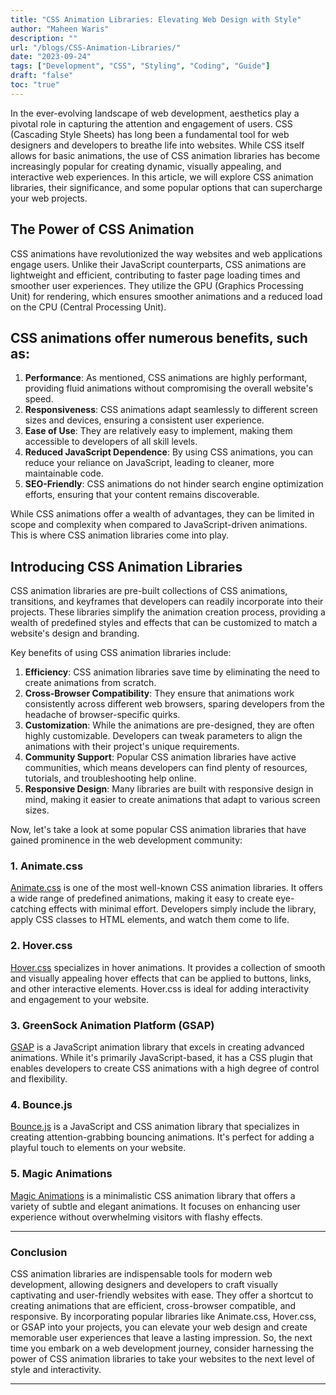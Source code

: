 ```yaml
---
title: "CSS Animation Libraries: Elevating Web Design with Style"
author: "Maheen Waris"
description: ""
url: "/blogs/CSS-Animation-Libraries/"
date: "2023-09-24"
tags: ["Development", "CSS", "Styling", "Coding", "Guide"]
draft: "false"
toc: "true"
---
```


In the ever-evolving landscape of web development, aesthetics play a pivotal role in capturing the attention and engagement of users. CSS (Cascading Style Sheets) has long been a fundamental tool for web designers and developers to breathe life into websites. While CSS itself allows for basic animations, the use of CSS animation libraries has become increasingly popular for creating dynamic, visually appealing, and interactive web experiences. In this article, we will explore CSS animation libraries, their significance, and some popular options that can supercharge your web projects.

## The Power of CSS Animation

CSS animations have revolutionized the way websites and web applications engage users. Unlike their JavaScript counterparts, CSS animations are lightweight and efficient, contributing to faster page loading times and smoother user experiences. They utilize the GPU (Graphics Processing Unit) for rendering, which ensures smoother animations and a reduced load on the CPU (Central Processing Unit).

## CSS animations offer numerous benefits, such as:

1. **Performance**: As mentioned, CSS animations are highly performant, providing fluid animations without compromising the overall website's speed.
2. **Responsiveness**: CSS animations adapt seamlessly to different screen sizes and devices, ensuring a consistent user experience.
3. **Ease of Use**: They are relatively easy to implement, making them accessible to developers of all skill levels.
4. **Reduced JavaScript Dependence**: By using CSS animations, you can reduce your reliance on JavaScript, leading to cleaner, more maintainable code.
5. **SEO-Friendly**: CSS animations do not hinder search engine optimization efforts, ensuring that your content remains discoverable.

While CSS animations offer a wealth of advantages, they can be limited in scope and complexity when compared to JavaScript-driven animations. This is where CSS animation libraries come into play.

## Introducing CSS Animation Libraries

CSS animation libraries are pre-built collections of CSS animations, transitions, and keyframes that developers can readily incorporate into their projects. These libraries simplify the animation creation process, providing a wealth of predefined styles and effects that can be customized to match a website's design and branding.

Key benefits of using CSS animation libraries include:

1. **Efficiency**: CSS animation libraries save time by eliminating the need to create animations from scratch.
2. **Cross-Browser Compatibility**: They ensure that animations work consistently across different web browsers, sparing developers from the headache of browser-specific quirks.
3. **Customization**: While the animations are pre-designed, they are often highly customizable. Developers can tweak parameters to align the animations with their project's unique requirements.
4. **Community Support**: Popular CSS animation libraries have active communities, which means developers can find plenty of resources, tutorials, and troubleshooting help online.
5. **Responsive Design**: Many libraries are built with responsive design in mind, making it easier to create animations that adapt to various screen sizes.

Now, let's take a look at some popular CSS animation libraries that have gained prominence in the web development community:

### 1. Animate.css

[Animate.css](https://animate.style/) is one of the most well-known CSS animation libraries. It offers a wide range of predefined animations, making it easy to create eye-catching effects with minimal effort. Developers simply include the library, apply CSS classes to HTML elements, and watch them come to life.

### 2. Hover.css

[Hover.css](http://ianlunn.github.io/Hover/) specializes in hover animations. It provides a collection of smooth and visually appealing hover effects that can be applied to buttons, links, and other interactive elements. Hover.css is ideal for adding interactivity and engagement to your website.

### 3. GreenSock Animation Platform (GSAP)

[GSAP](https://greensock.com/gsap/) is a JavaScript animation library that excels in creating advanced animations. While it's primarily JavaScript-based, it has a CSS plugin that enables developers to create CSS animations with a high degree of control and flexibility.

### 4. Bounce.js

[Bounce.js](http://bouncejs.com/) is a JavaScript and CSS animation library that specializes in creating attention-grabbing bouncing animations. It's perfect for adding a playful touch to elements on your website.

### 5. Magic Animations

[Magic Animations](https://www.minimamente.com/project/magic/) is a minimalistic CSS animation library that offers a variety of subtle and elegant animations. It focuses on enhancing user experience without overwhelming visitors with flashy effects.

<hr>

### Conclusion

CSS animation libraries are indispensable tools for modern web development, allowing designers and developers to craft visually captivating and user-friendly websites with ease. They offer a shortcut to creating animations that are efficient, cross-browser compatible, and responsive. By incorporating popular libraries like Animate.css, Hover.css, or GSAP into your projects, you can elevate your web design and create memorable user experiences that leave a lasting impression. So, the next time you embark on a web development journey, consider harnessing the power of CSS animation libraries to take your websites to the next level of style and interactivity.

---
